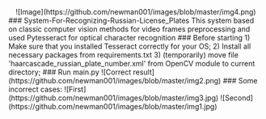 <div align="center">
 ![Image](https://github.com/newman001/images/blob/master/img4.png)
</div>
### System-For-Recognizing-Russian-License_Plates
This system based on classic computer vision methods for video frames preprocessing and used Pytesseract for optical character recognition
### Before starting
1) Make sure that you installed Tesseract correctly for your OS;
2) Install all necessary packages from requirements.txt
3) (temporarily) move file 'haarcascade_russian_plate_number.xml' from OpenCV module to current directory;
### Run main.py
![Correct result](https://github.com/newman001/images/blob/master/img2.png)
### Some incorrect cases:
![First](https://github.com/newman001/images/blob/master/img3.jpg)
![Second](https://github.com/newman001/images/blob/master/img1.jpg)


